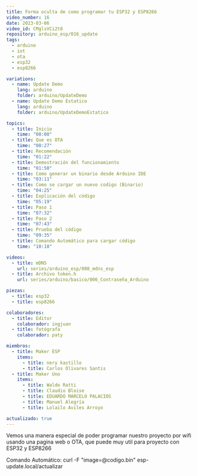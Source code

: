 ```yaml
---
title: Forma oculta de como programar tu ESP32 y ESP8266
video_number: 16
date: 2023-03-06
video_id: CMglsVCi2t8
repository: arduino_esp/016_update
tags:
  - arduino
  - iot
  - ota
  - esp32
  - esp8266

variations:
  - name: Update Demo
    lang: arduino
    folder: arduino/UpdateDemo
  - name: Update Demo Estatico
    lang: arduino
    folder: arduino/UpdateDemoEstatico

topics:
  - title: Inicio
    time: "00:00"
  - title: Que es OTA
    time: "00:27"
  - title: Recomendación
    time: "01:22"
  - title: Demostración del funcionamiento
    time: "01:50"
  - title: Como generar un binario desde Arduino IDE
    time: "03:11"
  - title: Como se cargar un nuevo codigo (Binario)
    time: "04:25"
  - title: Explicación del código
    time: "05:19"
  - title: Paso 1
    time: "07:32"
  - title: Paso 2
    time: "07:43"
  - title: Prueba del código
    time: "09:35"
  - title: Comando Automático para cargar código
    time: "10:18"

videos:
  - title: mDNS
    url: series/arduino_esp/008_mdns_esp
  - title: Archivo token.h
    url: series/arduino/basico/006_Contraseña_Arduino

piezas:
  - title: esp32
  - title: esp8266

colaboradores:
  - title: Editor
    colaborador: ingjuan
  - title: fotógrafa
    colaborador: paty

miembros:
  - title: Maker ESP
    items:
      - title: nery kastillo
      - title: Carlos Olivares Santis
  - title: Maker Uno
    items:
      - title: Waldo Ratti
      - title: Claudio Bloise
      - title: EDUARDO MARCELO PALACIOS
      - title: Manuel Alegría
      - title: Lolailo Aviles Arroyo

actualizado: true
---
```


Vemos una manera especial de poder programar nuestro proyecto por wifi usando una pagina web o OTA, que puede muy util para proyecto con ESP32 y ESP8266

Comando Automático:
curl -F "image=@codigo.bin" esp-update.local/actualizar
